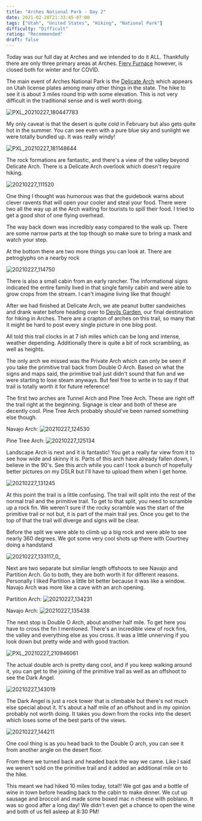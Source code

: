 ```yaml
---
title: "Arches National Park - Day 2"
date: 2021-02-28T21:33:45-07:00
tags: ["Utah", "United States", "Hiking", "National Park"]
difficulty: "Difficult"
rating: "Recommended"
draft: false
---
```


Today was our full day at Arches and we intended to do it ALL. Thankfully there are only three primary areas at Arches. [Fiery Furnace](https://www.nps.gov/arch/planyourvisit/fiery-furnace-permit.htm) however, is closed both for winter and for COVID.

The main event of Arches National Park is the [Delicate Arch](https://www.nps.gov/arch/planyourvisit/delicate-arch.htm) which appears on Utah license plates among many other things in the state. The hike to see it is about 3 miles round trip with some elevation. This is not very difficult in the traditional sense and is well worth doing.

![PXL_20210227_180447783](/images/PXL_20210227_180447783.png)

My only caveat is that the desert is quite cold in February but also gets quite hot in the summer. You can see even with a pure blue sky and sunlight we were totally bundled up. It was really windy!

![PXL_20210227_181148644](/images/PXL_20210227_181148644.png)

The rock formations are fantastic, and there's a view of the valley beyond Delicate Arch. There is a Delicate Arch overlook which doesn't require hiking.

![20210227_111520](/images/20210227_111520.png)

One thing I thought was humorous was that the guidebook warns about clever ravents that will open your cooler and steal your food. There were two all the way up at the Arch waiting for tourists to spill their food. I tried to get a good shot of one flying overhead.

The way back down was incredibly easy compared to the walk up. There are some narrow parts at the top though so make sure to bring a mask and watch your step.

At the bottom there are two more things you can look at. There are petroglyphs on a nearby rock

![20210227_114750](/images/20210227_114750.png)

There is also a small cabin from an early rancher. The informational signs indicated the entire family lived in that single family cabin and were able to grow crops from the stream. I can't imagine living like that though!

After we had finished at Delicate Arch, we ate peanut butter sandwiches and drank water before heading over to [Devils Garden](https://www.nps.gov/arch/planyourvisit/devils-garden.htm), our final destination for hiking in Arches. There are a crapton of arches on this trail, so many that it might be hard to post every single picture in one blog post.

All told this trail clocks in at 7 ish miles which can be long and intense, weather depending. Additionally there is quite a bit of rock scrambling, as well as heights.

The only arch we missed was the Private Arch which can only be seen if you take the primitive trail back from Double O Arch. Based on what the signs and maps said, the primitive trail just didn't sound that fun and we were starting to lose steam anyways. But feel free to write in to say if that trail is totally worth it for future reference!

The first two arches are Tunnel Arch and Pine Tree Arch. These are right off the trail right at the beginning. Signage is clear and both of these are decently cool. Pine Tree Arch probably should've been named something else though.

Navajo Arch:
![20210227_124530](/images/20210227_124530.png)

Pine Tree Arch:
![20210227_125134](/images/20210227_125134.png)

Landscape Arch is next and it is fantastic! You get a really far view from it to see how wide and skinny it is. Parts of this arch have already fallen down, I believe in the 90's. See this arch while you can! I took a bunch of hopefully better pictures on my DSLR but I'll have to upload them when I get home.

![20210227_131245](/images/20210227_131245.png)

At this point the trail is a little confusing. The trail will split into the rest of the normal trail and the primitive trail. To get to that split, you need to scramble up a rock fin. We weren't sure if the rocky scramble was the start of the primitive trail or not but, it is part of the main trail yes. Once you get to the top of that the trail will diverge and signs will be clear.

Before the split we were able to climb up a big rock and were able to see nearly 360 degrees. We got some very cool shots up there with Courtney doing a handstand

![20210227_133117_0_](/images/20210227_133117_0_.png)

Next are two separate but similiar length offshoots to see Navajo and Partition Arch. Go to both, they are both worth it for different reasons. Personally I liked Partition a little bit better because it was like a window. Navajo Arch was more like a cave with an arch opening.

Partition Arch:
![20210227_134231](/images/20210227_134231.png)

Navajo Arch:
![20210227_135438](/images/20210227_135438.png)

The next stop is Double O Arch, about another half mile. To get here you have to cross the fin I mentioned. There's an incredible view of rock fins, the valley and everything else as you cross. It was a little unnerving if you look down but pretty wide and with good traction.

![PXL_20210227_210946061](/images/PXL_20210227_210946061.png)

The actual double arch is pretty dang cool, and if you keep walking around it, you can get to the joining of the primitive trail as well as an offshoot to see the Dark Angel.

![20210227_143019](/images/20210227_143019.png)

The Dark Angel is just a rock tower that is climbable but there's not much else special about it. It's about a half mile of an offshoot and in my opinion probably not worth doing. It takes you down from the rocks into the desert which loses some of the best parts of the views.

![20210227_144211](/images/20210227_144211.png)

One cool thing is as you head back to the Double O arch, you can see it from another angle on the desert floor.

From there we turned back and headed back the way we came. Like I said we weren't sold on the primitive trail and it added an additional mile on to the hike.

This meant we had hiked 10 miles today, total!! We got gas and a bottle of wine in town before heading back to the cabin to make dinner. We cut up sausage and broccoli and made some boxed mac n cheese with poblano. It was so good after a long day! We didn't even get a chance to open the wine and both of us fell asleep at 8:30 PM!
